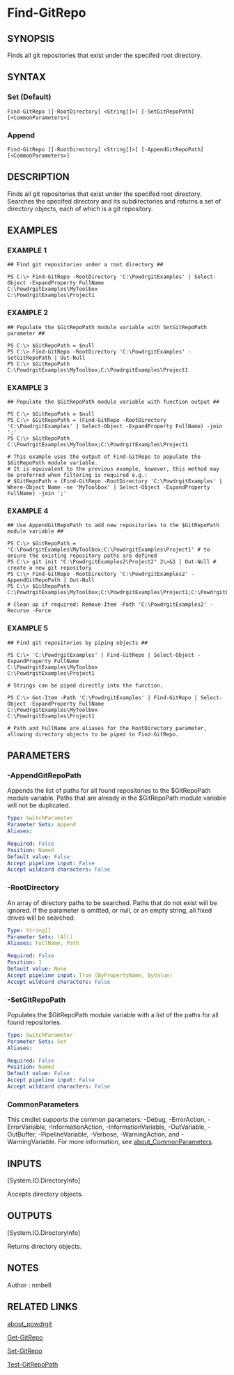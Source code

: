 ﻿# Find-GitRepo

## SYNOPSIS
Finds all git repositories that exist under the specifed root directory.

## SYNTAX

### Set (Default)
```
Find-GitRepo [[-RootDirectory] <String[]>] [-SetGitRepoPath] [<CommonParameters>]
```

### Append
```
Find-GitRepo [[-RootDirectory] <String[]>] [-AppendGitRepoPath] [<CommonParameters>]
```

## DESCRIPTION
Finds all git repositories that exist under the specifed root directory.
Searches the specifed directory and its subdirectories and returns a set of directory objects, each of which is a git repository.

## EXAMPLES

### EXAMPLE 1
```
## Find git repositories under a root directory ##

PS C:\> Find-GitRepo -RootDirectory 'C:\PowdrgitExamples' | Select-Object -ExpandProperty FullName
C:\PowdrgitExamples\MyToolbox
C:\PowdrgitExamples\Project1
```

### EXAMPLE 2
```
## Populate the $GitRepoPath module variable with SetGitRepoPath parameter ##

PS C:\> $GitRepoPath = $null
PS C:\> Find-GitRepo -RootDirectory 'C:\PowdrgitExamples' -SetGitRepoPath | Out-Null
PS C:\> $GitRepoPath
C:\PowdrgitExamples\MyToolbox;C:\PowdrgitExamples\Project1
```

### EXAMPLE 3
```
## Populate the $GitRepoPath module variable with function output ##

PS C:\> $GitRepoPath = $null
PS C:\> $GitRepoPath = (Find-GitRepo -RootDirectory 'C:\PowdrgitExamples' | Select-Object -ExpandProperty FullName) -join ';'
PS C:\> $GitRepoPath
C:\PowdrgitExamples\MyToolbox;C:\PowdrgitExamples\Project1

# This example uses the output of Find-GitRepo to populate the $GitRepoPath module variable.
# It is equivalent to the previous example, however, this method may be preferred when filtering is required e.g.:
# $GitRepoPath = (Find-GitRepo -RootDirectory 'C:\PowdrgitExamples' | Where-Object Name -ne 'MyToolbox' | Select-Object -ExpandProperty FullName) -join ';'
```

### EXAMPLE 4
```
## Use AppendGitRepoPath to add new repositories to the $GitRepoPath module variable ##

PS C:\> $GitRepoPath = 'C:\PowdrgitExamples\MyToolbox;C:\PowdrgitExamples\Project1' # to ensure the existing repository paths are defined
PS C:\> git init "C:\PowdrgitExamples2\Project2" 2\>&1 | Out-Null # create a new git repository
PS C:\> Find-GitRepo -RootDirectory 'C:\PowdrgitExamples2' -AppendGitRepoPath | Out-Null
PS C:\> $GitRepoPath
C:\PowdrgitExamples\MyToolbox;C:\PowdrgitExamples\Project1;C:\PowdrgitExamples2\Project2

# Clean up if required: Remove-Item -Path 'C:\PowdrgitExamples2' -Recurse -Force
```

### EXAMPLE 5
```
## Find git repositories by piping objects ##

PS C:\> 'C:\PowdrgitExamples' | Find-GitRepo | Select-Object -ExpandProperty FullName
C:\PowdrgitExamples\MyToolbox
C:\PowdrgitExamples\Project1

# Strings can be piped directly into the function.

PS C:\> Get-Item -Path 'C:\PowdrgitExamples' | Find-GitRepo | Select-Object -ExpandProperty FullName
C:\PowdrgitExamples\MyToolbox
C:\PowdrgitExamples\Project1

# Path and FullName are aliases for the RootDirectory parameter, allowing directory objects to be piped to Find-GitRepo.
```

## PARAMETERS

### -AppendGitRepoPath
Appends the list of paths for all found repositories to the $GitRepoPath module variable.
Paths that are already in the $GitRepoPath module variable will not be duplicated.

```yaml
Type: SwitchParameter
Parameter Sets: Append
Aliases:

Required: False
Position: Named
Default value: False
Accept pipeline input: False
Accept wildcard characters: False
```

### -RootDirectory
An array of directory paths to be searched.
Paths that do not exist will be ignored.
If the parameter is omitted, or null, or an empty string, all fixed drives will be searched.

```yaml
Type: String[]
Parameter Sets: (All)
Aliases: FullName, Path

Required: False
Position: 1
Default value: None
Accept pipeline input: True (ByPropertyName, ByValue)
Accept wildcard characters: False
```

### -SetGitRepoPath
Populates the $GitRepoPath module variable with a list of the paths for all found repositories.

```yaml
Type: SwitchParameter
Parameter Sets: Set
Aliases:

Required: False
Position: Named
Default value: False
Accept pipeline input: False
Accept wildcard characters: False
```

### CommonParameters
This cmdlet supports the common parameters: -Debug, -ErrorAction, -ErrorVariable, -InformationAction, -InformationVariable, -OutVariable, -OutBuffer, -PipelineVariable, -Verbose, -WarningAction, and -WarningVariable. For more information, see [about_CommonParameters](http://go.microsoft.com/fwlink/?LinkID=113216).

## INPUTS

[System.IO.DirectoryInfo]

Accepts directory objects.

## OUTPUTS

[System.IO.DirectoryInfo]

Returns directory objects.


## NOTES
Author : nmbell

## RELATED LINKS

[about_powdrgit](about_powdrgit.md)

[Get-GitRepo](Get-GitRepo.md)

[Set-GitRepo](Set-GitRepo.md)

[Test-GitRepoPath](Test-GitRepoPath.md)



